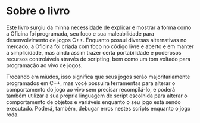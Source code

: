 # Sobre o livro
Este livro surgiu da minha necessidade de explicar e mostrar a forma como a Oficina foi programada, seu foco e sua maleabilidade para desenvolvimento de jogos C++. Enquanto possui diversas alternativas no mercado, a Oficina foi criada com foco no código livre e aberto e em manter a simplicidade, mas ainda assim trazer certa portabilidade e poderosos recursos controláveis através de scripting, bem como um tom voltado para programação ao vivo de jogos.

Trocando em miúdos, isso significa que seus jogos serão majoritariamente programados em C++, mas você possuirá ferramentas para alterar o comportamento do jogo ao vivo sem precisar recompilá-lo, e poderá também utilizar a sua própria linguagem de script escolhida para alterar o comportamento de objetos e variáveis enquanto o seu jogo está sendo executado. Poderá, também, debugar erros nestes scripts enquanto o jogo roda.
